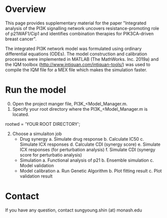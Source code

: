 # Overview

This page provides supplementary material for the paper "Integrated analysis of the PI3K signalling network uncovers resistance-promoting role of p21WAF1/Cip1 and identifies combination therapies for PIK3CA-driven breast cancer".

The integrated PI3K network model was formulated using ordinary differential equations (ODEs). The model construction and calibration processes were implemented in MATLAB (The MathWorks. Inc. 2019a) and the IQM toolbox (http://www.intiquan.com/intiquan-tools/) was used to compile the IQM file for a MEX file which makes the simulation faster. 

# Run the model
0. Open the project manger file, PI3K_<Model_Manager.m.
1. Specify your root directory where the PI3K_<Model_Manager.m is located.

  rootwd = 'YOUR ROOT DIRECTORY';

2. Choose a simulaiton job
    - Drug synergy
        a. Simulate drug response
        b. Calculate IC50
        c. Simulate ICX responses
        d. Calculate CDI (synergy score)
        e. Simulate ICX responses (for perturbation analysis)
        f. Simulate CDI (synergy score for perturbatio analysis)        
    - Simulation
        a. Functional analysis of p21
        b. Ensemble simulation
        c. Model validation
    - Model calibration
        a. Run Genetic Algorithm
        b. Plot fitting result
        c. Plot validation result
# Contact
If you have any question, contact sungyoung.shin (at) monash.edu
